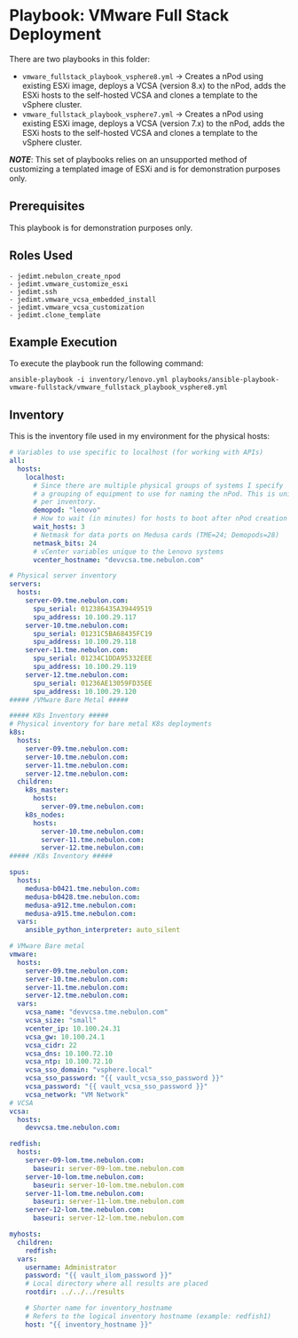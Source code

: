 Playbook: VMware Full Stack Deployment
======================================

There are two playbooks in this folder:

- `vmware_fullstack_playbook_vsphere8.yml` -> Creates a nPod using existing ESXi image, deploys a VCSA (version 8.x) to the nPod, adds the ESXi hosts to the self-hosted VCSA and clones a template to the vSphere cluster.
- `vmware_fullstack_playbook_vsphere7.yml` -> Creates a nPod using existing ESXi image, deploys a VCSA (version 7.x) to the nPod, adds the ESXi hosts to the self-hosted VCSA and clones a template to the vSphere cluster.

**_NOTE_**: This set of playbooks relies on an unsupported method of customizing a templated image of ESXi and is for demonstration purposes only.


Prerequisites
-------------

This playbook is for demonstration purposes only.

Roles Used
----------

    - jedimt.nebulon_create_npod
    - jedimt.vmware_customize_esxi
    - jedimt.ssh
    - jedimt.vmware_vcsa_embedded_install
    - jedimt.vmware_vcsa_customization
    - jedimt.clone_template

Example Execution
-----------------

To execute the playbook run the following command:

    ansible-playbook -i inventory/lenovo.yml playbooks/ansible-playbook-vmware-fullstack/vmware_fullstack_playbook_vsphere8.yml

Inventory
---------

This is the inventory file used in my environment for the physical hosts:

```yaml
# Variables to use specific to localhost (for working with APIs)
all:
  hosts:
    localhost:
      # Since there are multiple physical groups of systems I specify
      # a grouping of equipment to use for naming the nPod. This is unique
      # per inventory.
      demopod: "lenovo"
      # How to wait (in minutes) for hosts to boot after nPod creation
      wait_hosts: 3
      # Netmask for data ports on Medusa cards (TME=24; Demopods=28)
      netmask_bits: 24
      # vCenter variables unique to the Lenovo systems
      vcenter_hostname: "devvcsa.tme.nebulon.com"

# Physical server inventory
servers:
  hosts:
    server-09.tme.nebulon.com:
      spu_serial: 012386435A39449519
      spu_address: 10.100.29.117
    server-10.tme.nebulon.com:
      spu_serial: 01231C5BA68435FC19
      spu_address: 10.100.29.118
    server-11.tme.nebulon.com:
      spu_serial: 01234C1DDA95332EEE
      spu_address: 10.100.29.119
    server-12.tme.nebulon.com:
      spu_serial: 01236AE13059FD35EE
      spu_address: 10.100.29.120
##### /VMware Bare Metal #####

##### K8s Inventory #####
# Physical inventory for bare metal K8s deployments
k8s:
  hosts:
    server-09.tme.nebulon.com:
    server-10.tme.nebulon.com:
    server-11.tme.nebulon.com:
    server-12.tme.nebulon.com:
  children:
    k8s_master:
      hosts:
        server-09.tme.nebulon.com:
    k8s_nodes:
      hosts:
        server-10.tme.nebulon.com:
        server-11.tme.nebulon.com:
        server-12.tme.nebulon.com:
##### /K8s Inventory #####

spus:
  hosts:
    medusa-b0421.tme.nebulon.com:
    medusa-b0428.tme.nebulon.com:
    medusa-a912.tme.nebulon.com:
    medusa-a915.tme.nebulon.com:
  vars:
    ansible_python_interpreter: auto_silent

# VMware Bare metal
vmware:
  hosts:
    server-09.tme.nebulon.com:
    server-10.tme.nebulon.com:
    server-11.tme.nebulon.com:
    server-12.tme.nebulon.com:
  vars:
    vcsa_name: "devvcsa.tme.nebulon.com"
    vcsa_size: "small"
    vcenter_ip: 10.100.24.31
    vcsa_gw: 10.100.24.1
    vcsa_cidr: 22
    vcsa_dns: 10.100.72.10
    vcsa_ntp: 10.100.72.10
    vcsa_sso_domain: "vsphere.local"
    vcsa_sso_password: "{{ vault_vcsa_sso_password }}"
    vcsa_password: "{{ vault_vcsa_sso_password }}"
    vcsa_network: "VM Network"
# VCSA
vcsa:
  hosts:
    devvcsa.tme.nebulon.com:

redfish:
  hosts:
    server-09-lom.tme.nebulon.com:
      baseuri: server-09-lom.tme.nebulon.com
    server-10-lom.tme.nebulon.com:
      baseuri: server-10-lom.tme.nebulon.com
    server-11-lom.tme.nebulon.com:
      baseuri: server-11-lom.tme.nebulon.com
    server-12-lom.tme.nebulon.com:
      baseuri: server-12-lom.tme.nebulon.com

myhosts:
  children:
    redfish:
  vars:
    username: Administrator
    password: "{{ vault_ilom_password }}"
    # Local directory where all results are placed
    rootdir: ../../../results

    # Shorter name for inventory_hostname
    # Refers to the logical inventory hostname (example: redfish1)
    host: "{{ inventory_hostname }}"
```
